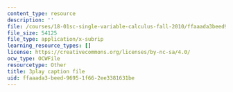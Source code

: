 ```yaml
---
content_type: resource
description: ''
file: /courses/18-01sc-single-variable-calculus-fall-2010/ffaaada3beed96951f662ee3381631be_PNTnmH6jsRI.srt
file_size: 54125
file_type: application/x-subrip
learning_resource_types: []
license: https://creativecommons.org/licenses/by-nc-sa/4.0/
ocw_type: OCWFile
resourcetype: Other
title: 3play caption file
uid: ffaaada3-beed-9695-1f66-2ee3381631be
---
```

